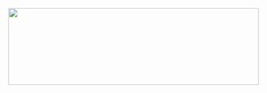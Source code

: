 <div align="center">
<img src="https://steamuserimages-a.akamaihd.net/ugc/581323402269060791/F27CC8808B17B20737D5951834061004F071CD8B/?imw=5000&imh=5000&ima=fit&impolicy=Letterbox&imcolor=%23000000&letterbox=false" width="100%" height="20%">    

</div>
